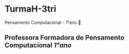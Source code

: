 # TurmaH-3tri
Pensamento Computacional - 1°ano :sunflower:

## Professora Formadora de Pensamento Computacional *1°ano*
